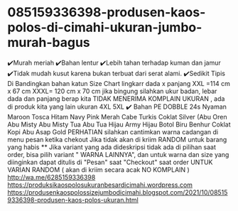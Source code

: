 # 085159336398-produsen-kaos-polos-di-cimahi-ukuran-jumbo-murah-bagus
✔️Murah meriah ✔️Bahan lentur  ✔️Lebih tahan terhadap kuman dan jamur ✔️Tidak mudah kusut karena bukan terbuat dari serat alami. ✔️Sedikit Tipis Di Bandingkan bahan katun  Size Chart lingkarr dada x panjang XXL =114 cm x 67 cm XXXL= 120 cm x 70 cm  jika bingung silahkan ukur badan, lebar dada dan panjang berap kita TIDAK MENERIMA KOMPLAIN UKURAN , ada di produk kita yang lain ukuran 4XL 5XL  ✔️ Bahan PE DOBBLE 24s Nyaman   Maroon  Tosca  Hitam  Navy  Pink  Merah Cabe Turkis Coklat  Silver (Abu  Oren Abu Misty  Abu Misty Tua  Abu Tua  Hijau Army Hijau Botol  Biru Benhur  Coklat Kopi  Abu Asap Gold  PERHATIAN silahkan cantimkan warna cadangan di menu pesan ketika chekout Jika tidak akan di kriim RANDOM untuk barang yang habis  ** Jika variant yang ada dideskripsi tidak ada di pilihan saat order, bisa pilih variant " WARNA LAINNYA", dan untuk warna dan size  yang diinginkan dapat ditulis di "Pesan" saat "Checkout" saat order  UNTUK VARIAN RANDOM ( akan di kriim secara acak NO KOMPLAIN ) http://wa.me/6285159336398 https://produksikaospolosukuranbesardicimahi.wordpress.com https://produsenkaospolossizejumbodicimahi.blogspot.com/2021/10/085159336398-produsen-kaos-polos-ukuran.html
